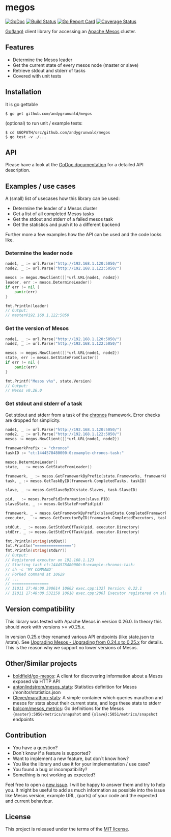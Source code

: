 # megos

[![GoDoc](https://godoc.org/github.com/andygrunwald/megos?status.svg)](https://godoc.org/github.com/andygrunwald/megos)
[![Build Status](https://travis-ci.org/andygrunwald/megos.svg)](https://travis-ci.org/andygrunwald/megos)
[![Go Report Card](https://goreportcard.com/badge/github.com/andygrunwald/megos)](https://goreportcard.com/report/github.com/andygrunwald/megos)
[![Coverage Status](https://coveralls.io/repos/github/andygrunwald/megos/badge.svg?branch=master)](https://coveralls.io/github/andygrunwald/megos?branch=master)

[Go(lang)](https://golang.org/) client library for accessing an [Apache Mesos](http://mesos.apache.org/) cluster.

## Features

* Determine the Mesos leader
* Get the current state of every mesos node (master or slave)
* Retrieve stdout and stderr of tasks
* Covered with unit tests

## Installation

It is go gettable

    $ go get github.com/andygrunwald/megos

(optional) to run unit / example tests:

    $ cd $GOPATH/src/github.com/andygrunwald/megos
    $ go test -v ./...

## API

Please have a look at the [GoDoc documentation](https://godoc.org/github.com/andygrunwald/megos) for a detailed API description.

## Examples / use cases

A (small) list of usecases how this library can be used:

* Determine the leader of a Mesos cluster
* Get a list of all completed Mesos tasks
* Get the stdout and stderr of a failed mesos task
* Get the statistics and push it to a different backend

Further more a few examples how the API can be used and the code looks like.

### Determine the leader node

```go
node1, _ := url.Parse("http://192.168.1.120:5050/")
node2, _ := url.Parse("http://192.168.1.122:5050/")

mesos := megos.NewClient([]*url.URL{node1, node2})
leader, err := mesos.DetermineLeader()
if err != nil {
	panic(err)
}

fmt.Println(leader)
// Output:
// master@192.168.1.122:5050
```

### Get the version of Mesos

```go
node1, _ := url.Parse("http://192.168.1.120:5050/")
node2, _ := url.Parse("http://192.168.1.122:5050/")

mesos := megos.NewClient([]*url.URL{node1, node2})
state, err := mesos.GetStateFromCluster()
if err != nil {
	panic(err)
}

fmt.Printf("Mesos v%s", state.Version)
// Output:
// Mesos v0.26.0
```

### Get stdout and stderr of a task

Get stdout and stderr from a task of the [chronos](https://github.com/mesos/chronos) framework. Error checks are dropped for simplicity.

```go
node1, _ := url.Parse("http://192.168.1.120:5050/")
node2, _ := url.Parse("http://192.168.1.122:5050/")
mesos := megos.NewClient([]*url.URL{node1, node2})

frameworkPrefix := "chronos"
taskID := "ct:1444578480000:0:example-chronos-task:"

mesos.DetermineLeader()
state, _ := mesos.GetStateFromLeader()

framework, _ := mesos.GetFrameworkByPrefix(state.Frameworks, frameworkPrefix)
task, _ := mesos.GetTaskByID(framework.CompletedTasks, taskID)

slave, _ := mesos.GetSlaveByID(state.Slaves, task.SlaveID)

pid, _ := mesos.ParsePidInformation(slave.PID)
slaveState, _ := mesos.GetStateFromPid(pid)

framework, _ = mesos.GetFrameworkByPrefix(slaveState.CompletedFrameworks, frameworkPrefix)
executor, _ := mesos.GetExecutorByID(framework.CompletedExecutors, taskID)

stdOut, _ := mesos.GetStdOutOfTask(pid, executor.Directory)
stdErr, _ := mesos.GetStdErrOfTask(pid, executor.Directory)

fmt.Println(string(stdOut))
fmt.Println("================")
fmt.Println(string(stdErr))
// Output:
// Registered executor on 192.168.1.123
// Starting task ct:1444578480000:0:example-chronos-task:
// sh -c 'MY COMMAND'
// Forked command at 10629
// ...
// ================
// I1011 17:48:00.390614 10602 exec.cpp:132] Version: 0.22.1
// I1011 17:48:00.532158 10618 exec.cpp:206] Executor registered on slave 20150603-103119-2046951690-5050-24382-S1
```

## Version compatibility

This library was tested with Apache Mesos in version 0.26.0.
In theory this should work with versions >= v0.25.x.

In version 0.25.x they renamed various API endpoints (like state.json to /state).
See [Upgrading Mesos - Upgrading from 0.24.x to 0.25.x](http://mesos.apache.org/documentation/latest/upgrades/) for details.
This is the reason why we support no lower versions of Mesos.

## Other/Similar projects

* [boldfield/go-mesos](https://github.com/boldfield/go-mesos): A client for discovering information about a Mesos exposed via HTTP API
* [antonlindstrom/mesos_stats](https://github.com/antonlindstrom/mesos_stats): Statistics definition for Mesos /monitor/statistics.json
* [Clever/marathon-stats](https://github.com/Clever/marathon-stats): A simple container which queries marathon and mesos for stats about their current state, and logs these stats to stderr
* [bolcom/mesos_metrics](https://github.com/bolcom/mesos_metrics): Go definitions for the Mesos `{master}:5050/metrics/snapshot` and `{slave}:5051/metrics/snapshot` endpoints

## Contribution

* You have a question?
* Don`t know if a feature is supported?
* Want to implement a new feature, but don`t know how?
* You like the library and use it for your implementation / use case?
* You found a bug or incompatibility?
* Something is not working as expected?

Feel free to open a [new issue](https://github.com/andygrunwald/megos/issues/new).
I will be happy to answer them and try to help you.
It might be useful to add as much information as possible into the issue like Mesos version, example URL, (parts) of your code and the expected and current behaviour.

## License

This project is released under the terms of the [MIT license](http://en.wikipedia.org/wiki/MIT_License).
